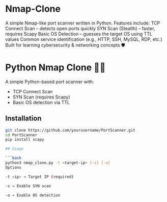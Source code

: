 # Nmap-Clone
A simple Nmap-like port scanner written in Python. Features include:  TCP Connect Scan – detects open ports quickly  SYN Scan (Stealth) – faster, requires Scapy  Basic OS Detection – guesses the target OS using TTL values  Common service identification (e.g., HTTP, SSH, MySQL, RDP, etc.)  Built for learning cybersecurity &amp; networking concepts 🛡️
# Python Nmap Clone 🕵️‍♂️

A simple Python-based port scanner with:
- TCP Connect Scan
- SYN Scan (requires Scapy)
- Basic OS detection via TTL

## Installation
```bash
git clone https://github.com/yourusername/PortScanner.git
cd PortScanner
pip install scapy

## Usage

```bash
python3 nmap_clone.py -t <target-ip> [-s] [-o]
Options

-t <ip> → Target IP (required)

-s → Enable SYN scan

-o → Enable OS detection
